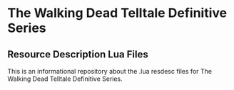 # The Walking Dead Telltale Definitive Series 

## Resource Description Lua Files

This is an informational repository about the .lua resdesc files for The Walking Dead Telltale Definitive Series.
